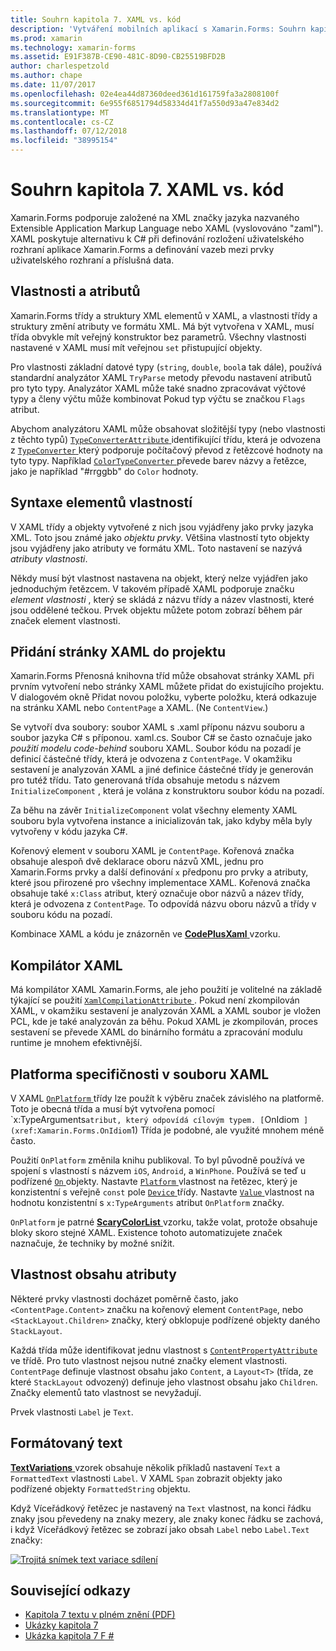 ```yaml
---
title: Souhrn kapitola 7. XAML vs. kód
description: 'Vytváření mobilních aplikací s Xamarin.Forms: Souhrn kapitola 7. XAML vs. kód'
ms.prod: xamarin
ms.technology: xamarin-forms
ms.assetid: E91F387B-CE90-481C-8D90-CB25519BFD2B
author: charlespetzold
ms.author: chape
ms.date: 11/07/2017
ms.openlocfilehash: 02e4ea44d87360deed361d161759fa3a2808100f
ms.sourcegitcommit: 6e955f6851794d58334d41f7a550d93a47e834d2
ms.translationtype: MT
ms.contentlocale: cs-CZ
ms.lasthandoff: 07/12/2018
ms.locfileid: "38995154"
---
```

# <a name="summary-of-chapter-7-xaml-vs-code"></a>Souhrn kapitola 7. XAML vs. kód

Xamarin.Forms podporuje založené na XML značky jazyka nazvaného Extensible Application Markup Language nebo XAML (vyslovováno "zaml"). XAML poskytuje alternativu k C# při definování rozložení uživatelského rozhraní aplikace Xamarin.Forms a definování vazeb mezi prvky uživatelského rozhraní a příslušná data.

## <a name="properties-and-attributes"></a>Vlastnosti a atributů

Xamarin.Forms třídy a struktury XML elementů v XAML, a vlastnosti třídy a struktury změní atributy ve formátu XML. Má být vytvořena v XAML, musí třída obvykle mít veřejný konstruktor bez parametrů. Všechny vlastnosti nastavené v XAML musí mít veřejnou `set` přistupující objekty.

Pro vlastnosti základní datové typy (`string`, `double`, `bool`a tak dále), používá standardní analyzátor XAML `TryParse` metody převodu nastavení atributů pro tyto typy. Analyzátor XAML může také snadno zpracovávat výčtové typy a členy výčtu může kombinovat Pokud typ výčtu se značkou `Flags` atribut.

Abychom analyzátoru XAML může obsahovat složitější typy (nebo vlastnosti z těchto typů) [ `TypeConverterAttribute` ](xref:Xamarin.Forms.TypeConverterAttribute) identifikující třídu, která je odvozena z [ `TypeConverter` ](xref:Xamarin.Forms.TypeConverter) který podporuje počítačový převod z řetězcové hodnoty na tyto typy. Například [ `ColorTypeConverter` ](xref:Xamarin.Forms.ColorTypeConverter) převede barev názvy a řetězce, jako je například "#rrggbb" do `Color` hodnoty.

## <a name="property-element-syntax"></a>Syntaxe elementů vlastností

V XAML třídy a objekty vytvořené z nich jsou vyjádřeny jako prvky jazyka XML. Toto jsou známé jako *objektu prvky*. Většina vlastností tyto objekty jsou vyjádřeny jako atributy ve formátu XML. Toto nastavení se nazývá *atributy vlastnosti*.

Někdy musí být vlastnost nastavena na objekt, který nelze vyjádřen jako jednoduchým řetězcem. V takovém případě XAML podporuje značku *element vlastnosti* , který se skládá z názvu třídy a název vlastnosti, které jsou oddělené tečkou. Prvek objektu můžete potom zobrazí během pár značek element vlastnosti.

## <a name="adding-a-xaml-page-to-your-project"></a>Přidání stránky XAML do projektu

Xamarin.Forms Přenosná knihovna tříd může obsahovat stránky XAML při prvním vytvoření nebo stránky XAML můžete přidat do existujícího projektu. V dialogovém okně Přidat novou položku, vyberte položku, která odkazuje na stránku XAML nebo `ContentPage` a XAML. (Ne `ContentView`.)

Se vytvoří dva soubory: soubor XAML s .xaml příponu názvu souboru a soubor jazyka C# s příponou. xaml.cs. Soubor C# se často označuje jako *použití modelu code-behind* souboru XAML. Soubor kódu na pozadí je definicí částečné třídy, která je odvozena z `ContentPage`. V okamžiku sestavení je analyzován XAML a jiné definice částečné třídy je generován pro tutéž třídu. Tato generovaná třída obsahuje metodu s názvem `InitializeComponent` , která je volána z konstruktoru soubor kódu na pozadí.

Za běhu na závěr `InitializeComponent` volat všechny elementy XAML souboru byla vytvořena instance a inicializován tak, jako kdyby měla byly vytvořeny v kódu jazyka C#.

Kořenový element v souboru XAML je `ContentPage`. Kořenová značka obsahuje alespoň dvě deklarace oboru názvů XML, jednu pro Xamarin.Forms prvky a další definování `x` předponu pro prvky a atributy, které jsou přirozené pro všechny implementace XAML. Kořenová značka obsahuje také `x:Class` atribut, který označuje obor názvů a název třídy, která je odvozena z `ContentPage`. To odpovídá názvu oboru názvů a třídy v souboru kódu na pozadí.

Kombinace XAML a kódu je znázorněn ve [ **CodePlusXaml** ](https://github.com/xamarin/xamarin-forms-book-samples/tree/master/Chapter07) vzorku.

## <a name="the-xaml-compiler"></a>Kompilátor XAML

Má kompilátor XAML Xamarin.Forms, ale jeho použití je volitelné na základě týkající se použití [ `XamlCompilationAttribute` ](xref:Xamarin.Forms.Xaml.XamlCompilationAttribute). Pokud není zkompilován XAML, v okamžiku sestavení je analyzován XAML a XAML soubor je vložen PCL, kde je také analyzován za běhu. Pokud XAML je zkompilován, proces sestavení se převede XAML do binárního formátu a zpracování modulu runtime je mnohem efektivnější.

## <a name="platform-specificity-in-the-xaml-file"></a>Platforma specifičnosti v souboru XAML

V XAML [ `OnPlatform` ](xref:Xamarin.Forms.OnPlatform`1) třídy lze použít k výběru značek závislého na platformě. Toto je obecná třída a musí být vytvořena pomocí `x:TypeArguments` atribut, který odpovídá cílovým typem. [ `OnIdiom` ](xref:Xamarin.Forms.OnIdiom`1) Třída je podobné, ale využité mnohem méně často.

Použití `OnPlatform` změnila knihu publikoval. To byl původně používá ve spojení s vlastností s názvem `iOS`, `Android`, a `WinPhone`. Používá se teď u podřízené [ `On` ](xref:Xamarin.Forms.On) objekty. Nastavte [ `Platform` ](xref:Xamarin.Forms.On.Platform) vlastnost na řetězec, který je konzistentní s veřejně `const` pole [ `Device` ](xref:Xamarin.Forms.Device) třídy. Nastavte [ `Value` ](xref:Xamarin.Forms.On.Value) vlastnost na hodnotu konzistentní s `x:TypeArguments` atribut `OnPlatform` značky.

`OnPlatform` je patrné [ **ScaryColorList** ](https://github.com/xamarin/xamarin-forms-book-samples/tree/master/Chapter07/ScaryColorList) vzorku, takže volat, protože obsahuje bloky skoro stejné XAML. Existence tohoto automatizujete značek naznačuje, že techniky by možné snížit.

## <a name="the-content-property-attributes"></a>Vlastnost obsahu atributy

Některé prvky vlastnosti docházet poměrně často, jako `<ContentPage.Content>` značku na kořenový element `ContentPage`, nebo `<StackLayout.Children>` značky, který obklopuje podřízené objekty daného `StackLayout`.

Každá třída může identifikovat jednu vlastnost s [ `ContentPropertyAttribute` ](xref:Xamarin.Forms.ContentPropertyAttribute) ve třídě. Pro tuto vlastnost nejsou nutné značky element vlastnosti. `ContentPage` definuje vlastnost obsahu jako `Content`, a `Layout<T>` (třída, ze které `StackLayout` odvozený) definuje jeho vlastnost obsahu jako `Children`. Značky elementů tato vlastnost se nevyžadují.

Prvek vlastnosti `Label` je `Text`.

## <a name="formatted-text"></a>Formátovaný text

[ **TextVariations** ](https://github.com/xamarin/xamarin-forms-book-samples/tree/master/Chapter07/TextVariations) vzorek obsahuje několik příkladů nastavení `Text` a `FormattedText` vlastnosti `Label`. V XAML `Span` zobrazit objekty jako podřízené objekty `FormattedString` objektu.

 Když Víceřádkový řetězec je nastavený na `Text` vlastnost, na konci řádku znaky jsou převedeny na znaky mezery, ale znaky konec řádku se zachová, i když Víceřádkový řetězec se zobrazí jako obsah `Label` nebo `Label.Text` značky:

 [![Trojitá snímek text variace sdílení](images/ch07fg03-small.png "variace Text ve formátu")](images/ch07fg03-large.png#lightbox "variace formátovaný Text")



## <a name="related-links"></a>Související odkazy

- [Kapitola 7 textu v plném znění (PDF)](https://download.xamarin.com/developer/xamarin-forms-book/XamarinFormsBook-Ch07-Apr2016.pdf)
- [Ukázky kapitola 7](https://github.com/xamarin/xamarin-forms-book-samples/tree/master/Chapter07)
- [Ukázka kapitola 7 F #](https://github.com/xamarin/xamarin-forms-book-samples/tree/master/Chapter07/FS/CodePlusXaml)
